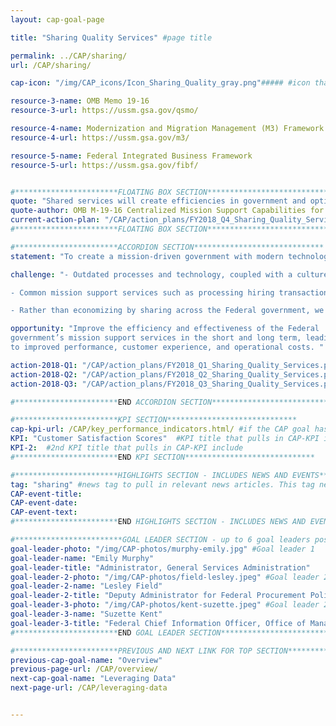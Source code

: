 ```yaml
---
layout: cap-goal-page

title: "Sharing Quality Services" #page title

permalink: ../CAP/sharing/
url: /CAP/sharing/

cap-icon: "/img/CAP_icons/Icon_Sharing_Quality_gray.png"##### #icon that appears next to title

resource-3-name: OMB Memo 19-16
resource-3-url: https://ussm.gsa.gov/qsmo/

resource-4-name: Modernization and Migration Management (M3) Framework
resource-4-url: https://ussm.gsa.gov/m3/

resource-5-name: Federal Integrated Business Framework
resource-5-url: https://ussm.gsa.gov/fibf/


#***********************FLOATING BOX SECTION*****************************
quote: "Shared services will create efficiencies in government and optimize the workforce by shifting resources to higher value work and reducing duplication across agencies " #appears in the gray text box
quote-author: OMB M-19-16 Centralized Mission Support Capabilities for the Federal Government
current-action-plan: "/CAP/action_plans/FY2018_Q4_Sharing_Quality_Services.pdf"
#***********************FLOATING BOX SECTION*****************************

#***********************ACCORDION SECTION*****************************
statement: "To create a mission-driven government with modern technology and services that enable the workforce to better serve the American taxpayer." #first accordion text

challenge: "- Outdated processes and technology, coupled with a culture of compliance, have created an inflexible mission-support environment.

- Common mission support services such as processing hiring transactions, managing finances, closing contracts, and processing payroll more than $25B annually.

- Rather than economizing by sharing across the Federal government, we duplicate contracts, people, and technology across hundreds of locations. Thirty eight percent of Federal leaders report low satisfaction with mission support." #second accordion text

opportunity: "Improve the efficiency and effectiveness of the Federal
government’s mission support services in the short and long term, leading
to improved performance, customer experience, and operational costs. " #third accordion text

action-2018-Q1: "/CAP/action_plans/FY2018_Q1_Sharing_Quality_Services.pdf"
action-2018-Q2: "/CAP/action_plans/FY2018_Q2_Sharing_Quality_Services.pdf"
action-2018-Q3: "/CAP/action_plans/FY2018_Q3_Sharing_Quality_Services.pdf"

#***********************END ACCORDION SECTION*****************************

#***********************KPI SECTION*****************************
cap-kpi-url: /CAP/key_performance_indicators.html/ #if the CAP goal has a KPI, it will appear as a button under the title. The button links to the Tableau dashboard
KPI: "Customer Satisfaction Scores"  #KPI title that pulls in CAP-KPI include
KPI-2:  #2nd KPI title that pulls in CAP-KPI include
#***********************END KPI SECTION*****************************

#***********************HIGHLIGHTS SECTION - INCLUDES NEWS AND EVENTS*****************************
tag: "sharing" #news tag to pull in relevant news articles. This tag needs to be included in the "post" front matter
CAP-event-title:
CAP-event-date:
CAP-event-text:
#***********************END HIGHLIGHTS SECTION - INCLUDES NEWS AND EVENTS*****************************

#************************GOAL LEADER SECTION - up to 6 goal leaders possible by creating up to 6 sections below***************************
goal-leader-photo: "/img/CAP-photos/murphy-emily.jpg" #Goal leader 1
goal-leader-name: "Emily Murphy"
goal-leader-title: "Administrator, General Services Administration"
goal-leader-2-photo: "/img/CAP-photos/field-lesley.jpeg" #Goal leader 2
goal-leader-2-name: "Lesley Field"
goal-leader-2-title: "Deputy Administrator for Federal Procurement Policy and Shared Services Policy Officer, Office of Management and Budget"
goal-leader-3-photo: "/img/CAP-photos/kent-suzette.jpeg" #Goal leader 2
goal-leader-3-name: "Suzette Kent"
goal-leader-3-title: "Federal Chief Information Officer, Office of Management and Budget"
#***********************END GOAL LEADER SECTION*****************************8

#***********************PREVIOUS AND NEXT LINK FOR TOP SECTION*****************************8
previous-cap-goal-name: "Overview"
previous-page-url: /CAP/overview/
next-cap-goal-name: "Leveraging Data"
next-page-url: /CAP/leveraging-data


---  
```

